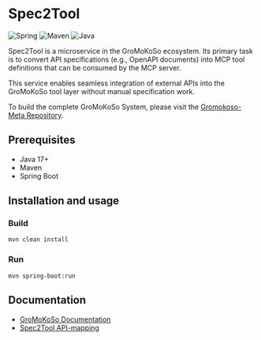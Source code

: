# Spec2Tool

![Spring](https://img.shields.io/badge/spring-%236DB33F.svg?style=for-the-badge&logo=spring&logoColor=white)
![Maven]((https://img.shields.io/badge/apachemaven-C71A36.svg?style=for-the-badge&logo=apachemaven&logoColor=white))
![Java](https://img.shields.io/badge/java-%23ED8B00.svg?style=for-the-badge&logo=openjdk&logoColor=white)


Spec2Tool is a microservice in the GroMoKoSo ecosystem.
Its primary task is to convert API specifications (e.g., OpenAPI documents) into MCP tool definitions that can be consumed by the MCP server.

This service enables seamless integration of external APIs into the GroMoKoSo tool layer without manual specification work.

To build the complete GroMoKoSo System, please visit the [Gromokoso-Meta Repository](https://github.com/GroMoKoSo/GroMoKoSo-Meta).

## Prerequisites

- Java 17+
- Maven 
- Spring Boot

## Installation and usage

### Build

```
mvn clean install
```

### Run

```
mvn spring-boot:run
```

## Documentation

- [GroMoKoSo Documentation](https://github.com/GroMoKoSo/GroMoKoSo-Meta/blob/master/docs/architecture_arc42.md)
- [Spec2Tool API-mapping](https://github.com/GroMoKoSo/Spec2Tool/blob/master/docs/mapper.md)
